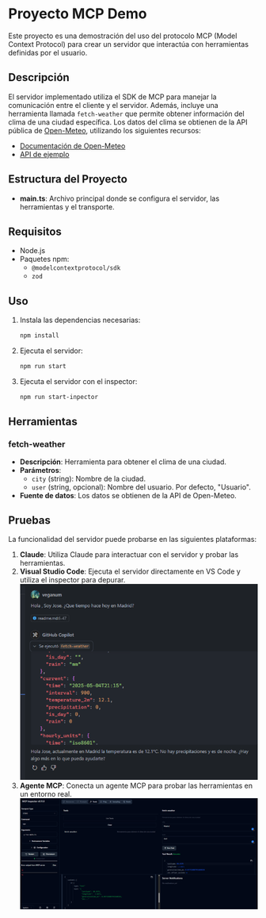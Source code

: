 # Proyecto MCP Demo

Este proyecto es una demostración del uso del protocolo MCP (Model Context Protocol) para crear un servidor que interactúa con herramientas definidas por el usuario.

## Descripción

El servidor implementado utiliza el SDK de MCP para manejar la comunicación entre el cliente y el servidor. Además, incluye una herramienta llamada `fetch-weather` que permite obtener información del clima de una ciudad específica. Los datos del clima se obtienen de la API pública de [Open-Meteo](https://open-meteo.com/), utilizando los siguientes recursos:

- [Documentación de Open-Meteo](https://open-meteo.com/en/docs?current=temperature_2m,precipitation,is_day,rain)
- [API de ejemplo](https://api.open-meteo.com/v1/forecast?latitude=52.52&longitude=13.41&hourly=temperature_2m&current=temperature_2m,precipitation,is_day,rain)

## Estructura del Proyecto

- **main.ts**: Archivo principal donde se configura el servidor, las herramientas y el transporte.

## Requisitos

- Node.js
- Paquetes npm:
  - `@modelcontextprotocol/sdk`
  - `zod`

## Uso

1. Instala las dependencias necesarias:

   ```bash
   npm install
   ```

2. Ejecuta el servidor:

   ```bash
   npm run start
   ```

3. Ejecuta el servidor con el inspector:

   ```bash
   npm run start-inpector
   ```

## Herramientas

### fetch-weather

- **Descripción**: Herramienta para obtener el clima de una ciudad.
- **Parámetros**:
  - `city` (string): Nombre de la ciudad.
  - `user` (string, opcional): Nombre del usuario. Por defecto, "Usuario".
- **Fuente de datos**: Los datos se obtienen de la API de Open-Meteo.

## Pruebas

La funcionalidad del servidor puede probarse en las siguientes plataformas:

1. **Claude**: Utiliza Claude para interactuar con el servidor y probar las herramientas.
2. **Visual Studio Code**: Ejecuta el servidor directamente en VS Code y utiliza el inspector para depurar.
![alt text](image.png)
3. **Agente MCP**: Conecta un agente MCP para probar las herramientas en un entorno real.
![alt text](image-1.png)
